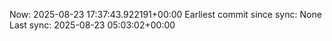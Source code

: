 Now: 2025-08-23 17:37:43.922191+00:00 Earliest commit since sync: None Last sync: 2025-08-23 05:03:02+00:00

